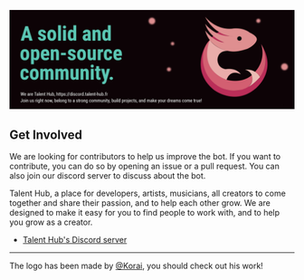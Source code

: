 ﻿![Talent Hub GitHub Header](https://github.com/TalentHubDiscord/.github/blob/main/images/GitHub_Header.png)

## Get Involved

We are looking for contributors to help us improve the bot. If you want to contribute, you can do so by opening an issue or a pull request. You can also join our discord server to discuss about the bot.

Talent Hub, a place for developers, artists, musicians, all creators to come together and share their passion, and to help each other grow.
We are designed to make it easy for you to find people to work with, and to help you grow as a creator.

* [Talent Hub's Discord server](https://discord.talent-hub.fr)

----
The logo has been made by [@Korai](https://www.instagram.com/korai.do.art/), you should check out his work!
